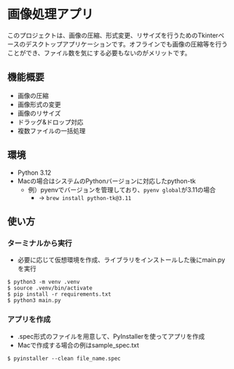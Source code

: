 # 画像処理アプリ

このプロジェクトは、画像の圧縮、形式変更、リサイズを行うためのTkinterベースのデスクトップアプリケーションです。オフラインでも画像の圧縮等を行うことができ、ファイル数を気にする必要もないのがメリットです。

## 機能概要

- 画像の圧縮
- 画像形式の変更
- 画像のリサイズ
- ドラッグ&ドロップ対応
- 複数ファイルの一括処理

## 環境

- Python 3.12
- Macの場合はシステムのPythonバージョンに対応したpython-tk
    - 例）pyenvでバージョンを管理しており、`pyenv global`が3.11の場合
        - -> `brew install python-tk@3.11`

## 使い方

### ターミナルから実行
- 必要に応じて仮想環境を作成、ライブラリをインストールした後にmain.pyを実行
```
$ python3 -m venv .venv
$ source .venv/bin/activate
$ pip install -r requirements.txt
$ python3 main.py
```

### アプリを作成
- .spec形式のファイルを用意して、PyInstallerを使ってアプリを作成
- Macで作成する場合の例はsample_spec.txt
```
$ pyinstaller --clean file_name.spec
```
